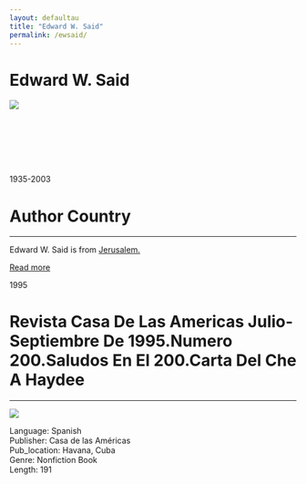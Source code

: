 ```yaml
---
layout: defaultau
title: "Edward W. Said"
permalink: /ewsaid/
---
```

<!-- partial:index.partial.html -->
<div class="content">
     <h1>Edward W. Said</h1>
    <div class="quote">
        <div><img src="https://www.edwardsaid.org/wp-content/uploads/2017/12/Edward-Wadie-Said-233x300.jpg" class="logo"></div>
    </div>
    <div class="timeline">
        <div style="padding-bottom:100px;"></div>
        <div class="block">
             <div class="date right"><p class="right">1935-2003</p></div>
            <div class="dot"></div>
            <div class="left first">
            <div class="author_country">
                <h1>Author Country</h1><hr>
          <div class="aclocation">  <p>Edward W. Said is from <a href="http://localhost:4000/62">Jerusalem.</a></p></div>
              <div class="acreadmore">  <a href="https://en.wikipedia.org/wiki/Edward_Said" target="_blank">Read more</a></div>
            </div>
            </div>
        <div class="block">
            <div class="date left"><p class="left">1995</p></div>
            <div class="dot"></div>
            <div class="right">
                <h1>Revista Casa De Las Americas Julio-Septiembre De 1995.Numero 200.Saludos En El 200.Carta Del Che A Haydee</h1><hr>
                <p><img src="https://m.media-amazon.com/images/I/51T1QRzVI+L._SX373_BO1,204,203,200_.jpg"></p>
                <p>
                Language: Spanish<br/>
                Publisher: Casa de las Américas<br/>
                Pub_location: Havana, Cuba<br/>
                Genre: Nonfiction Book<br/>
                Length: 191<br/>                   </p>
            </div>
        </div>
